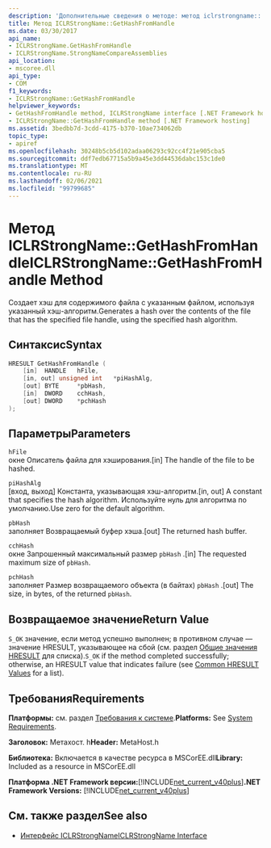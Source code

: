 ```yaml
---
description: 'Дополнительные сведения о методе: метод iclrstrongname:: GetHashFromHandle'
title: Метод ICLRStrongName::GetHashFromHandle
ms.date: 03/30/2017
api_name:
- ICLRStrongName.GetHashFromHandle
- ICLRStrongName.StrongNameCompareAssemblies
api_location:
- mscoree.dll
api_type:
- COM
f1_keywords:
- ICLRStrongName::GetHashFromHandle
helpviewer_keywords:
- GetHashFromHandle method, ICLRStrongName interface [.NET Framework hosting]
- ICLRStrongName::GetHashFromHandle method [.NET Framework hosting]
ms.assetid: 3bedbb7d-3cdd-4175-b370-10ae734062db
topic_type:
- apiref
ms.openlocfilehash: 30248b5cb5d102adaa06293c92cc4f21e905cba5
ms.sourcegitcommit: ddf7edb67715a5b9a45e3dd44536dabc153c1de0
ms.translationtype: MT
ms.contentlocale: ru-RU
ms.lasthandoff: 02/06/2021
ms.locfileid: "99799685"
---
```

# <a name="iclrstrongnamegethashfromhandle-method"></a><span data-ttu-id="6d050-103">Метод ICLRStrongName::GetHashFromHandle</span><span class="sxs-lookup"><span data-stu-id="6d050-103">ICLRStrongName::GetHashFromHandle Method</span></span>

<span data-ttu-id="6d050-104">Создает хэш для содержимого файла с указанным файлом, используя указанный хэш-алгоритм.</span><span class="sxs-lookup"><span data-stu-id="6d050-104">Generates a hash over the contents of the file that has the specified file handle, using the specified hash algorithm.</span></span>  
  
## <a name="syntax"></a><span data-ttu-id="6d050-105">Синтаксис</span><span class="sxs-lookup"><span data-stu-id="6d050-105">Syntax</span></span>  
  
```cpp  
HRESULT GetHashFromHandle (  
    [in]  HANDLE   hFile,  
    [in, out] unsigned int   *piHashAlg,  
    [out] BYTE     *pbHash,  
    [in]  DWORD    cchHash,  
    [out] DWORD    *pchHash  
);  
```  
  
## <a name="parameters"></a><span data-ttu-id="6d050-106">Параметры</span><span class="sxs-lookup"><span data-stu-id="6d050-106">Parameters</span></span>  

 `hFile`  
 <span data-ttu-id="6d050-107">окне Описатель файла для хэширования.</span><span class="sxs-lookup"><span data-stu-id="6d050-107">[in] The handle of the file to be hashed.</span></span>  
  
 `piHashAlg`  
 <span data-ttu-id="6d050-108">[вход, выход] Константа, указывающая хэш-алгоритм.</span><span class="sxs-lookup"><span data-stu-id="6d050-108">[in, out] A constant that specifies the hash algorithm.</span></span> <span data-ttu-id="6d050-109">Используйте нуль для алгоритма по умолчанию.</span><span class="sxs-lookup"><span data-stu-id="6d050-109">Use zero for the default algorithm.</span></span>  
  
 `pbHash`  
 <span data-ttu-id="6d050-110">заполняет Возвращаемый буфер хэша.</span><span class="sxs-lookup"><span data-stu-id="6d050-110">[out] The returned hash buffer.</span></span>  
  
 `cchHash`  
 <span data-ttu-id="6d050-111">окне Запрошенный максимальный размер `pbHash` .</span><span class="sxs-lookup"><span data-stu-id="6d050-111">[in] The requested maximum size of `pbHash`.</span></span>  
  
 `pchHash`  
 <span data-ttu-id="6d050-112">заполняет Размер возвращаемого объекта (в байтах) `pbHash` .</span><span class="sxs-lookup"><span data-stu-id="6d050-112">[out] The size, in bytes, of the returned `pbHash`.</span></span>  
  
## <a name="return-value"></a><span data-ttu-id="6d050-113">Возвращаемое значение</span><span class="sxs-lookup"><span data-stu-id="6d050-113">Return Value</span></span>  

 <span data-ttu-id="6d050-114">`S_OK` значение, если метод успешно выполнен; в противном случае — значение HRESULT, указывающее на сбой (см. раздел [Общие значения HRESULT](/windows/win32/seccrypto/common-hresult-values) для списка).</span><span class="sxs-lookup"><span data-stu-id="6d050-114">`S_OK` if the method completed successfully; otherwise, an HRESULT value that indicates failure (see [Common HRESULT Values](/windows/win32/seccrypto/common-hresult-values) for a list).</span></span>  
  
## <a name="requirements"></a><span data-ttu-id="6d050-115">Требования</span><span class="sxs-lookup"><span data-stu-id="6d050-115">Requirements</span></span>  

 <span data-ttu-id="6d050-116">**Платформы:** см. раздел [Требования к системе](../../get-started/system-requirements.md).</span><span class="sxs-lookup"><span data-stu-id="6d050-116">**Platforms:** See [System Requirements](../../get-started/system-requirements.md).</span></span>  
  
 <span data-ttu-id="6d050-117">**Заголовок:** Метахост. h</span><span class="sxs-lookup"><span data-stu-id="6d050-117">**Header:** MetaHost.h</span></span>  
  
 <span data-ttu-id="6d050-118">**Библиотека:** Включается в качестве ресурса в MSCorEE.dll</span><span class="sxs-lookup"><span data-stu-id="6d050-118">**Library:** Included as a resource in MSCorEE.dll</span></span>  
  
 <span data-ttu-id="6d050-119">**Платформа .NET Framework версии:**[!INCLUDE[net_current_v40plus](../../../../includes/net-current-v40plus-md.md)]</span><span class="sxs-lookup"><span data-stu-id="6d050-119">**.NET Framework Versions:** [!INCLUDE[net_current_v40plus](../../../../includes/net-current-v40plus-md.md)]</span></span>  
  
## <a name="see-also"></a><span data-ttu-id="6d050-120">См. также раздел</span><span class="sxs-lookup"><span data-stu-id="6d050-120">See also</span></span>

- [<span data-ttu-id="6d050-121">Интерфейс ICLRStrongName</span><span class="sxs-lookup"><span data-stu-id="6d050-121">ICLRStrongName Interface</span></span>](iclrstrongname-interface.md)

